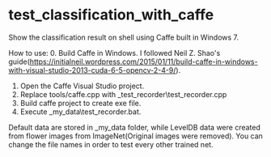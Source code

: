 # test_classification_with_caffe
Show the classification result on shell using Caffe built in Windows 7.

How to use:
0. Build Caffe in Windows. I followed Neil Z. Shao's guide(https://initialneil.wordpress.com/2015/01/11/build-caffe-in-windows-with-visual-studio-2013-cuda-6-5-opencv-2-4-9/).
1. Open the Caffe Visual Studio project.
2. Replace tools/caffe.cpp with _test_recorder\test_recorder.cpp
3. Build caffe project to create exe file.
4. Execute _my_data\test_recorder.bat.

Default data are stored in _my_data folder, while LevelDB data were created from flower images from ImageNet(Original images were removed). You can change the file names in order to test every other trained net.
